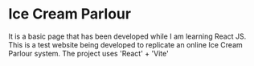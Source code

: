 # Ice Cream Parlour

It is a basic page that has been developed while I am learning React JS. This is a test website being developed to replicate an online Ice Cream Parlour system. The project uses 'React' + 'Vite'
